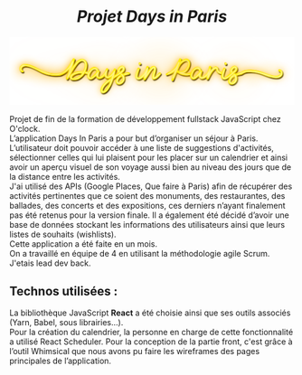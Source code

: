 <h1 align="center"><i>Projet Days in Paris</i></h1>

<img src="https://github.com/g-veronika/days-in-paris-front/blob/main/src/assets/images/daysinparis.png"/>

Projet de fin de la formation de développement fullstack JavaScript chez O'clock. <br/>L’application Days In Paris a pour but d’organiser un séjour à Paris. 
L’utilisateur doit pouvoir accéder à une liste de suggestions d'activités, sélectionner celles qui lui plaisent pour les placer sur un calendrier et ainsi avoir un aperçu visuel de son voyage aussi bien au niveau des jours que de la distance entre les activités.  
J'ai utilisé des APIs (Google Places, Que faire à Paris) afin de récupérer des activités pertinentes que ce soient des monuments, des restaurantes, des ballades, des concerts et des expositions, ces derniers n’ayant finalement pas été retenus pour la version finale. Il a également été décidé d’avoir une base de données stockant les informations des utilisateurs ainsi que leurs listes de souhaits (wishlists). <br/>
Cette application a été faite en un mois.<br/> On a travaillé en équipe de 4 en utilisant la méthodologie agile Scrum. <br>
J'etais lead dev back.

## Technos utilisées :

La bibliothèque JavaScript <strong>React</strong> a été choisie ainsi que ses outils associés (Yarn, Babel, sous librairies...).<br /> Pour la création du calendrier, la personne en charge de cette fonctionnalité a utilisé React Scheduler. 
Pour la conception de la partie front, c'est grâce à l’outil Whimsical que nous avons pu faire les wireframes des pages principales de l’application. 

